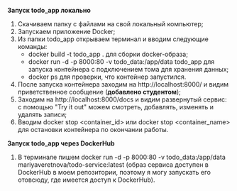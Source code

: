 **Запуск todo_app локально**

1. Скачиваем папку с файлами на свой локальный компьютер;
2. Запускаем приложение Docker;
3. Из папки todo_app открываем терминал и вводим следующие команды:
   - docker build -t todo_app . для сборки docker-образа;
   - docker run -d -p 8000:80 -v todo_data:/app/data todo_app для запуска контейнера с подключением тома для хранения данных;
   - docker ps для проверки, что контейнер запустился.
4. После запуска контейнера заходим на http://localhost:8000/ и видим приветственное сообщение (**добавлено студентом**);
5. Заходим на http://localhost:8000/docs и видим развернутый сервис: с помощью "Try it out" можем смотреть, добавлять, изменять и удалять записи;
6. Вводим docker stop <container_id> или docker stop <container_name> для остановки контейнера по окончании работы.

**Запуск todo_app через DockerHub**

1. В терминале пишем docker run -d -p 8000:80 -v todo_data:/app/data mariyaveretnova/todo-service:latest (образ сервиса доступен в DockerHub в моем репозитории, поэтому я могу запускать его отовсюду, где имеется доступ к DockerHub).